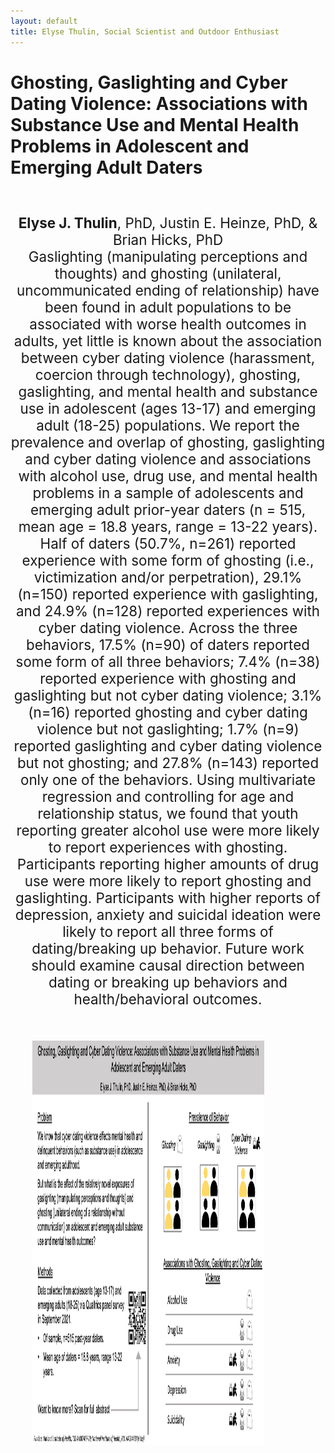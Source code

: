 ```yaml
---
layout: default
title: Elyse Thulin, Social Scientist and Outdoor Enthusiast
---
```

<div class="blurb">      
<h1> Ghosting, Gaslighting and Cyber Dating Violence: Associations with Substance Use and Mental Health Problems in Adolescent and Emerging Adult Daters </h1>
<br><p style="font-size:160%; text-align:center;"> <b> Elyse J. Thulin</b>, PhD, Justin E. Heinze, PhD, & Brian Hicks, PhD
<br>Gaslighting (manipulating perceptions and thoughts) and ghosting (unilateral, uncommunicated ending of relationship) have been found in adult populations to be associated with worse health outcomes in adults, yet little is known about the association between cyber dating violence (harassment, coercion through technology), ghosting, gaslighting, and mental health and substance use in adolescent (ages 13-17) and emerging adult (18-25) populations. We report the prevalence and overlap of ghosting, gaslighting and cyber dating violence and associations with alcohol use, drug use, and mental health problems in a sample of adolescents and emerging adult prior-year daters (n = 515, mean age = 18.8 years, range = 13-22 years). Half of daters (50.7%, n=261) reported experience with some form of ghosting (i.e., victimization and/or perpetration), 29.1% (n=150) reported experience with gaslighting, and 24.9% (n=128) reported experiences with cyber dating violence. Across the three behaviors, 17.5% (n=90) of daters reported some form of all three behaviors; 7.4% (n=38) reported experience with ghosting and gaslighting but not cyber dating violence; 3.1% (n=16) reported ghosting and cyber dating violence but not gaslighting; 1.7% (n=9) reported gaslighting and cyber dating violence but not ghosting; and 27.8% (n=143) reported only one of the behaviors. Using multivariate regression and controlling for age and relationship status, we found that youth reporting greater alcohol use were more likely to report experiences with ghosting. Participants reporting higher amounts of drug use were more likely to report ghosting and gaslighting. Participants with higher reports of depression, anxiety and suicidal ideation were likely to report all three forms of dating/breaking up behavior. Future work should examine causal direction between dating or breaking up behaviors and health/behavioral outcomes. </p>
<br> <p style="margin-left: 2.5em;padding: 0 7em 2em 0;border-width: 2px;"> 
<img src="Silverman_GhostGasCyberDV_clean.png" alt="text descriptor" class="center" width="1150" height="646.5"> 		
</p>
